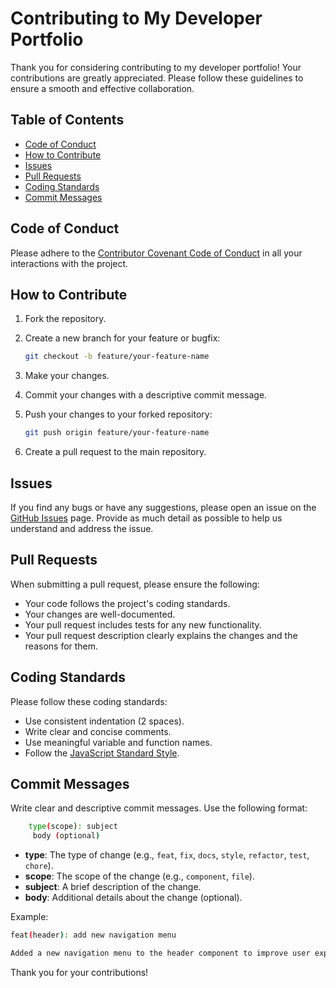 # Contributing to My Developer Portfolio

Thank you for considering contributing to my developer portfolio! Your contributions are greatly appreciated. Please follow these guidelines to ensure a smooth and effective collaboration.

## Table of Contents

- [Code of Conduct](#code-of-conduct)
- [How to Contribute](#how-to-contribute)
- [Issues](#issues)
- [Pull Requests](#pull-requests)
- [Coding Standards](#coding-standards)
- [Commit Messages](#commit-messages)

## Code of Conduct

Please adhere to the [Contributor Covenant Code of Conduct](https://www.contributor-covenant.org/version/2/0/code_of_conduct/) in all your interactions with the project.

## How to Contribute

1. Fork the repository.
2. Create a new branch for your feature or bugfix:

   ```bash
   git checkout -b feature/your-feature-name

   ```

3. Make your changes.

4. Commit your changes with a descriptive commit message.
5. Push your changes to your forked repository:

   ```bash
   git push origin feature/your-feature-name
   ```

6. Create a pull request to the main repository.

## Issues

If you find any bugs or have any suggestions, please open an issue on the [GitHub Issues](https://github.com/yourusername/your-repo-name/issues) page. Provide as much detail as possible to help us understand and address the issue.

## Pull Requests

When submitting a pull request, please ensure the following:

- Your code follows the project's coding standards.
- Your changes are well-documented.
- Your pull request includes tests for any new functionality.
- Your pull request description clearly explains the changes and the reasons for them.

## Coding Standards

Please follow these coding standards:

- Use consistent indentation (2 spaces).
- Write clear and concise comments.
- Use meaningful variable and function names.
- Follow the [JavaScript Standard Style](https://standardjs.com/).

## Commit Messages

Write clear and descriptive commit messages. Use the following format:

```bash
    type(scope): subject
     body (optional)
```

- **type**: The type of change (e.g., `feat`, `fix`, `docs`, `style`, `refactor`, `test`, `chore`).
- **scope**: The scope of the change (e.g., `component`, `file`).
- **subject**: A brief description of the change.
- **body**: Additional details about the change (optional).

Example:

```bash
feat(header): add new navigation menu

Added a new navigation menu to the header component to improve user experience.
```

Thank you for your contributions!

